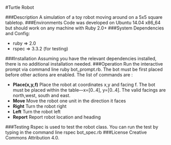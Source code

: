 #Turtle Robot

###Description
A simulation of a toy robot moving around on a 5x5 square tabletop.
###Environments
Code was developed on Ubuntu 14.04 x86_64 but should work on any machine with Ruby 2.0+
###System Dependencies and Config:
* ruby => 2.0
* rspec => 3.3.2 (for testing)

###Installation
Assuming you have the relevant dependencies installed, there is no additional installation needed.
###Operation 
Run the interactive prompt via command line ruby bot_prompt.rb. The bot must be first placed before other actions are enabled. The list of commands are :
* **Place(x,y,f)** Place the robot at coordinates x,y and facing f. The bot must be placed within the table—x=[0..4], y=[0..4]. The valid facings are north,west, south and east.  
* **Move** Move the robot one unit in the direction it faces
* **Right** Turn the robot right
* **Left** Turn the robot left 
* **Report** Report robot location and heading

###Testing
Rspec is used to test the robot class. You can run the test by typing in the command line rspec bot_spec.rb
###License
Creative Commons Attribution 4.0. 

